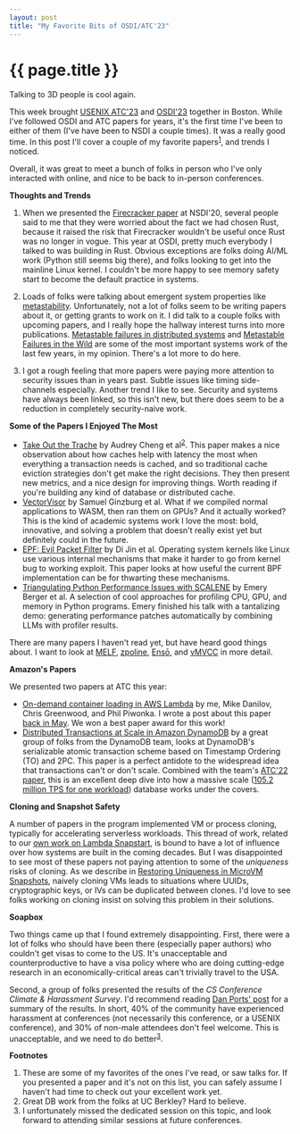```yaml
---
layout: post
title: "My Favorite Bits of OSDI/ATC'23"
---
```


{{ page.title }}
================

<p class="meta">Talking to 3D people is cool again.</p>

This week brought [USENIX ATC'23](https://www.usenix.org/conference/atc23/technical-sessions) and [OSDI'23](https://www.usenix.org/conference/osdi23/technical-sessions) together in Boston. While I've followed OSDI and ATC papers for years, it's the first time I've been to either of them (I've have been to NSDI a couple times). It was a really good time. In this post I'll cover a couple of my favorite papers<sup>[1](#foot1)</sup>, and trends I noticed.

Overall, it was great to meet a bunch of folks in person who I've only interacted with online, and nice to be back to in-person conferences.

**Thoughts and Trends**

1. When we presented the [Firecracker paper](https://www.usenix.org/conference/nsdi20/presentation/agache) at NSDI'20, several people said to me that they were worried about the fact we had chosen Rust, because it raised the risk that Firecracker wouldn't be useful once Rust was no longer in vogue. This year at OSDI, pretty much everybody I talked to was building in Rust. Obvious exceptions are folks doing AI/ML work (Python still seems big there), and folks looking to get into the mainline Linux kernel. I couldn't be more happy to see memory safety start to become the default practice in systems.

2. Loads of folks were talking about emergent system properties like [metastability](https://brooker.co.za/blog/2021/05/24/metastable.html). Unfortunately, not a lot of folks seem to be writing papers about it, or getting grants to work on it. I did talk to a couple folks with upcoming papers, and I really hope the hallway interest turns into more publications. [Metastable failures in distributed systems](https://dl.acm.org/doi/10.1145/3458336.3465286) and [Metastable Failures in the Wild](https://www.usenix.org/conference/osdi22/presentation/huang-lexiang) are some of the most important systems work of the last few years, in my opinion. There's a lot more to do here.

3. I got a rough feeling that more papers were paying more attention to security issues than in years past. Subtle issues like timing side-channels especially. Another trend I like to see. Security and systems have always been linked, so this isn't new, but there does seem to be a reduction in completely security-naive work.

**Some of the Papers I Enjoyed The Most**

* [Take Out the Trache](https://www.usenix.org/conference/osdi23/presentation/cheng) by Audrey Cheng et al<sup>[2](#foot2)</sup>. This paper makes a nice observation about how caches help with latency the most when everything a transaction needs is cached, and so traditional cache eviction strategies don't get make the right decisions. They then present new metrics, and a nice design for improving things. Worth reading if you're building any kind of database or distributed cache.
* [VectorVisor](https://www.usenix.org/conference/atc23/presentation/ginzburg) by Samuel Ginzburg et al. What if we compiled normal applications to WASM, then ran them on GPUs? And it actually worked? This is the kind of academic systems work I love the most: bold, innovative, and solving a problem that doesn't really exist yet but definitely could in the future.
* [EPF: Evil Packet Filter](https://www.usenix.org/conference/atc23/presentation/jin) by Di Jin et al. Operating system kernels like Linux use various internal mechanisms that make it harder to go from kernel bug to working exploit. This paper looks at how useful the current BPF implementation can be for thwarting these mechanisms.
* [Triangulating Python Performance Issues with SCALENE](https://www.usenix.org/conference/osdi23/presentation/berger) by Emery Berger et al. A selection of cool approaches for profiling CPU, GPU, and memory in Python programs. Emery finished his talk with a tantalizing demo: generating performance patches automatically by combining LLMs with profiler results.

There are many papers I haven't read yet, but have heard good things about. I want to look at [MELF](https://www.usenix.org/conference/atc23/presentation/tollner), [zpoline](https://www.usenix.org/conference/atc23/presentation/yasukata), [Ensō](https://www.usenix.org/conference/osdi23/presentation/sadok), and [vMVCC](https://www.usenix.org/conference/osdi23/presentation/chang) in more detail.

**Amazon's Papers**

We presented two papers at ATC this year:

* [On-demand container loading in AWS Lambda](https://www.usenix.org/conference/atc23/presentation/brooker) by me, Mike Danilov, Chris Greenwood, and Phil Piwonka. I wrote a post about this paper [back in May](https://brooker.co.za/blog/2023/05/23/snapshot-loading.html). We won a best paper award for this work!
* [Distributed Transactions at Scale in Amazon DynamoDB](https://www.usenix.org/conference/atc23/presentation/idziorek) by a great group of folks from the DynamoDB team, looks at DynamoDB's serializable atomic transaction scheme based on Timestamp Ordering (TO) and 2PC. This paper is a perfect antidote to the widespread idea that transactions can't or don't scale. Combined with the team's [ATC'22 paper](https://www.usenix.org/conference/atc22/presentation/elhemali), this is an excellent deep dive into how a massive scale ([105.2 million TPS for one workload](https://aws.amazon.com/blogs/aws/amazon-prime-day-2022-aws-for-the-win/)) database works under the covers.

**Cloning and Snapshot Safety**

A number of papers in the program implemented VM or process cloning, typically for accelerating serverless workloads. This thread of work, related to our [own work on Lambda Snapstart](https://brooker.co.za/blog/2022/11/29/snapstart.html), is bound to have a lot of influence over how systems are built in the coming decades. But I was disappointed to see most of these papers not paying attention to some of the *uniqueness* risks of cloning. As we describe in [Restoring Uniqueness in MicroVM Snapshots](https://arxiv.org/pdf/2102.12892.pdf), naively cloning VMs leads to situations where UUIDs, cryptographic keys, or IVs can be duplicated between clones. I'd love to see folks working on cloning insist on solving this problem in their solutions.

**Soapbox**

Two things came up that I found extremely disappointing. First, there were a lot of folks who should have been there (especially paper authors) who couldn't get visas to come to the US. It's unacceptable and counterproductive to have a visa policy where who are doing cutting-edge research in an economically-critical areas can't trivially travel to the USA. 

Second, a group of folks presented the results of the *CS Conference Climate & Harassment Survey*. I'd recommend reading [Dan Ports' post](https://fediscience.org/@dan@discuss.systems/110697210451922952) for a summary of the results. In short, 40% of the community have experienced harassment at conferences (not necessarily this conference, or a USENIX conference), and 30% of non-male attendees don't feel welcome. This is  unacceptable, and we need to do better<sup>[3](#foot3)</sup>.

**Footnotes**

1. <a name="foot1"></a> These are some of my favorites of the ones I've read, or saw talks for. If you presented a paper and it's not on this list, you can safely assume I haven't had time to check out your excellent work yet.
2. <a name="foot2"></a> Great DB work from the folks at UC Berkley? Hard to believe.
3. <a name="foot3"></a> I unfortunately missed the dedicated session on this topic, and look forward to attending similar sessions at future conferences.